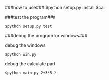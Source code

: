 ###how to use###
	$python setup.py install
	$cal

###test the program###

	$python setup.py test


###debug the program for windows###
	
debug the windows
	
	$python win.py
debug the calculate part
	
	$python main.py 2+3*5-2